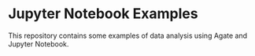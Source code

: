 # Jupyter Notebook Examples

This repository contains some examples of data analysis using Agate and Jupyter Notebook.
